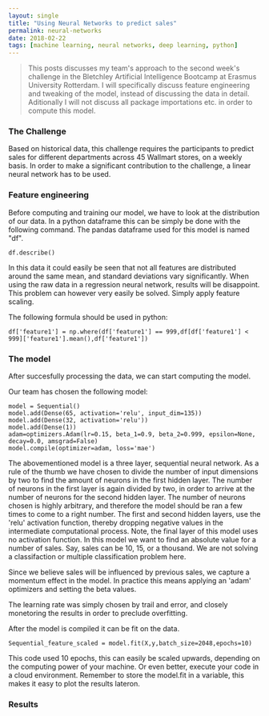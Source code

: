 ```yaml
---
layout: single
title: "Using Neural Networks to predict sales"
permalink: neural-networks
date: 2018-02-22
tags: [machine learning, neural networks, deep learning, python]
---
```


> This posts discusses my team's approach to the second week's challenge in the Bletchley Artificial Intelligence Bootcamp at Erasmus University Rotterdam. I will specifically discuss feature engineering and tweaking of the model, instead of discussing the data in detail. Aditionally I will not discuss all package importations etc. in order to compute this model. 

### The Challenge
Based on historical data, this challenge requires the participants to predict sales for different departments across 45 Wallmart stores, on a weekly basis. In order to make a significant contribution to the challenge, a linear neural network has to be used.


### Feature engineering
Before computing and training our model, we have to look at the distribution of our data. In a python dataframe this can be simply be done with the following command. The pandas dataframe used for this model is named "df".

```   
df.describe()
```

In this data it could easily be seen that not all features are distributed around the same mean, and standard deviations vary significantly. When using the raw data in a regression neural network, results will be disappoint. This problem can however very easily be solved. Simply apply feature scaling.

The following formula should be used in python:

```
df['feature1'] = np.where(df['feature1'] == 999,df[df['feature1'] < 999]['feature1'].mean(),df['feature1'])
```

### The model
After succesfully processing the data, we can start computing the model. 

Our team has chosen the following model:
```
model = Sequential()
model.add(Dense(65, activation='relu', input_dim=135))
model.add(Dense(32, activation='relu'))
model.add(Dense(1))
adam=optimizers.Adam(lr=0.15, beta_1=0.9, beta_2=0.999, epsilon=None, decay=0.0, amsgrad=False)
model.compile(optimizer=adam, loss='mae')
```

The abovementioned model is a three layer, sequential neural network. As a rule of the thumb we have chosen to divide the number of input dimensions by two to find the amount of neurons in the first hidden layer. The number of neurons in the first layer is again divided by two, in order to arrive at the number of neurons for the second hidden layer. The number of neurons chosen is highly arbitrary, and therefore the model should be ran a few times to come to a right number. The first and second hidden layers, use the 'relu' activation function, thereby dropping negative values in the intermediate computational process. Note, the final layer of this model uses no activation function. In this model we want to find an absolute value for a number of sales. Say, sales can be 10, 15, or a thousand. We are not solving a classifaction or multiple classification problem here. 

Since we believe sales will be influenced by previous sales, we capture a momentum effect in the model. In practice this means applying an 'adam' optimizers and setting the beta values. 

The learning rate was simply chosen by trail and error, and closely monetoring the results in order to preclude overfitting.

After the model is compiled it can be fit on the data.

```
Sequential_feature_scaled = model.fit(X,y,batch_size=2048,epochs=10)
``` 
This code used 10 epochs, this can easily be scaled upwards, depending on the computing power of your machine. Or even better, execute your code in a cloud environment. Remember to store the model.fit in a variable, this makes it easy to plot the results lateron.

### Results
<img src="tquast$ /Users/tquast/Library/Mobile\ Documents/com\~apple\~Grab/Documents/Results\ week2.png" alt="">


